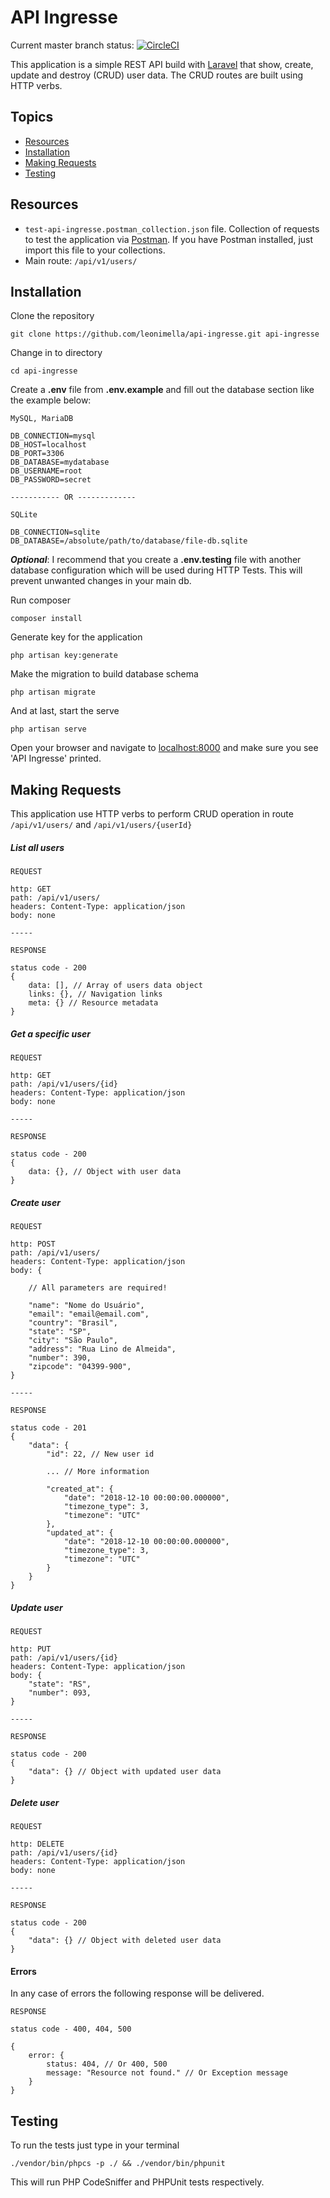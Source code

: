 # API Ingresse

Current master branch status: [![CircleCI](https://circleci.com/gh/leonimella/api-ingresse/tree/master.svg?style=svg)](https://circleci.com/gh/leonimella/api-ingresse/tree/master)

This application is a simple REST API build with [Laravel](https://laravel.com) that show, create, update and destroy (CRUD) user data. The CRUD routes are built using HTTP verbs.

## Topics
 - [Resources](#resources)
 - [Installation](#installation)
 - [Making Requests](#making-requests)
 - [Testing](#testing)
 
## Resources

- `test-api-ingresse.postman_collection.json` file. Collection of requests to test the application via [Postman](https://postman.co). If you have Postman installed, just import this file to your collections.
- Main route: `/api/v1/users/`

## Installation
Clone the repository
```
git clone https://github.com/leonimella/api-ingresse.git api-ingresse
```

Change in to directory
```
cd api-ingresse
```

Create a **.env** file from **.env.example** and fill out the database section like the example below:
```
MySQL, MariaDB

DB_CONNECTION=mysql
DB_HOST=localhost
DB_PORT=3306
DB_DATABASE=mydatabase
DB_USERNAME=root
DB_PASSWORD=secret

----------- OR -------------

SQLite

DB_CONNECTION=sqlite
DB_DATABASE=/absolute/path/to/database/file-db.sqlite
```

_**Optional**_: I recommend that you create a **.env.testing** file with another database configuration which will be used during HTTP Tests. This will prevent unwanted changes in your main db.


Run composer
```
composer install
```
    
Generate key for the application
```
php artisan key:generate
```
Make the migration to build database schema
```
php artisan migrate
```
And at last, start the serve
```
php artisan serve
```
Open your browser and navigate to [localhost:8000](http://localhost:8000) and make sure you see 'API Ingresse' printed.

## Making Requests

This application use HTTP verbs to perform CRUD operation in route `/api/v1/users/` and `/api/v1/users/{userId}`

##### List all users
```
REQUEST

http: GET
path: /api/v1/users/
headers: Content-Type: application/json
body: none

-----

RESPONSE

status code - 200
{
    data: [], // Array of users data object
    links: {}, // Navigation links
    meta: {} // Resource metadata
}
```
##### Get a specific user
```
REQUEST

http: GET
path: /api/v1/users/{id}
headers: Content-Type: application/json
body: none

-----

RESPONSE

status code - 200
{
    data: {}, // Object with user data
}
```
##### Create user
```
REQUEST

http: POST
path: /api/v1/users/
headers: Content-Type: application/json
body: {
    
    // All parameters are required!
    
    "name": "Nome do Usuário",
    "email": "email@email.com",
    "country": "Brasil",
    "state": "SP",
    "city": "São Paulo",
    "address": "Rua Lino de Almeida",
    "number": 390,
    "zipcode": "04399-900",
}

-----

RESPONSE

status code - 201
{
    "data": {
        "id": 22, // New user id
        
        ... // More information
        
        "created_at": {
            "date": "2018-12-10 00:00:00.000000",
            "timezone_type": 3,
            "timezone": "UTC"
        },
        "updated_at": {
            "date": "2018-12-10 00:00:00.000000",
            "timezone_type": 3,
            "timezone": "UTC"
        }
    }
}
```
##### Update user
```
REQUEST

http: PUT
path: /api/v1/users/{id}
headers: Content-Type: application/json
body: {
    "state": "RS",
    "number": 093,
}

-----

RESPONSE

status code - 200
{
    "data": {} // Object with updated user data
}
```
##### Delete user
```
REQUEST

http: DELETE
path: /api/v1/users/{id}
headers: Content-Type: application/json
body: none

-----

RESPONSE

status code - 200
{
    "data": {} // Object with deleted user data
}
```
#### Errors
In any case of errors the following response will be delivered.
```
RESPONSE

status code - 400, 404, 500

{
    error: {
        status: 404, // Or 400, 500
        message: "Resource not found." // Or Exception message
    }
}
```

## Testing
To run the tests just type in your terminal 
```
./vendor/bin/phpcs -p ./ && ./vendor/bin/phpunit
```
This will run PHP CodeSniffer and PHPUnit tests respectively.